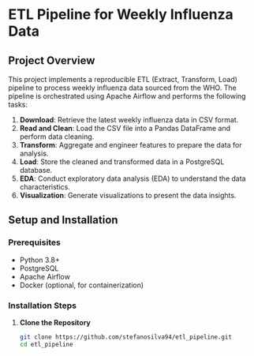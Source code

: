 # ETL Pipeline for Weekly Influenza Data

## Project Overview

This project implements a reproducible ETL (Extract, Transform, Load) pipeline to process weekly influenza data sourced from the WHO. The pipeline is orchestrated using Apache Airflow and performs the following tasks:

1. **Download**: Retrieve the latest weekly influenza data in CSV format.
2. **Read and Clean**: Load the CSV file into a Pandas DataFrame and perform data cleaning.
3. **Transform**: Aggregate and engineer features to prepare the data for analysis.
4. **Load**: Store the cleaned and transformed data in a PostgreSQL database.
5. **EDA**: Conduct exploratory data analysis (EDA) to understand the data characteristics.
6. **Visualization**: Generate visualizations to present the data insights.


## Setup and Installation

### Prerequisites

- Python 3.8+
- PostgreSQL
- Apache Airflow
- Docker (optional, for containerization)

### Installation Steps

1. **Clone the Repository**

   ```bash
   git clone https://github.com/stefanosilva94/etl_pipeline.git
   cd etl_pipeline
```
